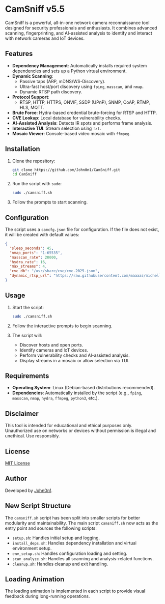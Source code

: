 # CamSniff v5.5

CamSniff is a powerful, all-in-one network camera reconnaissance tool designed for security professionals and enthusiasts. It combines advanced scanning, fingerprinting, and AI-assisted analysis to identify and interact with network cameras and IoT devices.

## Features

- **Dependency Management**: Automatically installs required system dependencies and sets up a Python virtual environment.
- **Dynamic Scanning**:
  - Passive taps (ARP, mDNS/WS-Discovery).
  - Ultra-fast host/port discovery using `fping`, `masscan`, and `nmap`.
  - Dynamic RTSP path discovery.
- **Protocol Support**:
  - RTSP, HTTP, HTTPS, ONVIF, SSDP (UPnP), SNMP, CoAP, RTMP, HLS, MQTT.
- **Brute Force**: Hydra-based credential brute-forcing for RTSP and HTTP.
- **CVE Lookup**: Local database for vulnerability checks.
- **AI-Assisted Analysis**: Detects IR spots and performs frame analysis.
- **Interactive TUI**: Stream selection using `fzf`.
- **Mosaic Viewer**: Console-based video mosaic with `ffmpeg`.

## Installation

1. Clone the repository:
   ```bash
   git clone https://github.com/John0n1/CamSniff.git
   cd CamSniff
   ```

2. Run the script with `sudo`:
   ```bash
   sudo ./camsniff.sh
   ```

3. Follow the prompts to start scanning.

## Configuration

The script uses a `camcfg.json` file for configuration. If the file does not exist, it will be created with default values:

```json
{
  "sleep_seconds": 45,
  "nmap_ports": "1-65535",
  "masscan_rate": 20000,
  "hydra_rate": 16,
  "max_streams": 4,
  "cve_db": "/usr/share/cve/cve-2025.json",
  "dynamic_rtsp_url": "https://raw.githubusercontent.com/maaaaz/michelle/master/rtsp.txt"
}
```


## Usage

1. Start the script:
   ```bash
   sudo ./camsniff.sh
   ```

2. Follow the interactive prompts to begin scanning.

3. The script will:
   - Discover hosts and open ports.
   - Identify cameras and IoT devices.
   - Perform vulnerability checks and AI-assisted analysis.
   - Display streams in a mosaic or allow selection via TUI.

## Requirements

- **Operating System**: Linux (Debian-based distributions recommended).
- **Dependencies**: Automatically installed by the script (e.g., `fping`, `masscan`, `nmap`, `hydra`, `ffmpeg`, `python3`, etc.).

## Disclaimer

This tool is intended for educational and ethical purposes only. Unauthorized use on networks or devices without permission is illegal and unethical. Use responsibly.

## License

[MIT License](https://opensource.org/licenses/MIT)

## Author

Developed by [John0n1](https://github.com/John0n1).

## New Script Structure

The `camsniff.sh` script has been split into smaller scripts for better modularity and maintainability. The main script `camsniff.sh` now acts as the entry point and sources the following scripts:

- `setup.sh`: Handles initial setup and logging.
- `install_deps.sh`: Handles dependency installation and virtual environment setup.
- `env_setup.sh`: Handles configuration loading and setting.
- `scan_analyze.sh`: Handles all scanning and analysis-related functions.
- `cleanup.sh`: Handles cleanup and exit handling.

## Loading Animation

The loading animation is implemented in each script to provide visual feedback during long-running operations.

